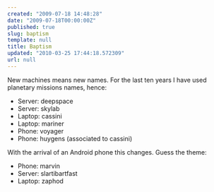 ```yaml
---
created: "2009-07-18 14:48:28"
date: "2009-07-18T00:00:00Z"
published: true
slug: baptism
template: null
title: Baptism
updated: "2010-03-25 17:44:18.572309"
url: null
---
```


New machines means new names. For the last ten years I have used planetary missions names, hence:

* Server: deepspace
* Server: skylab
* Laptop: cassini
* Laptop: mariner
* Phone: voyager
* Phone: huygens (associated to cassini)

With the arrival of an Android phone this changes. Guess the theme:

* Phone: marvin
* Server: slartibartfast
* Laptop: zaphod

